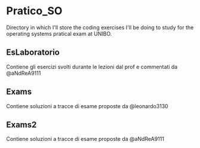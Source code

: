 # Pratico_SO 
Directory in which I'll store the coding exercises I'll be doing to study for the operating systems pratical exam at UNIBO.  

## EsLaboratorio
Contiene gli esercizi svolti durante le lezioni dal prof e commentati da @aNdReA9111

## Exams 
Contiene soluzioni a tracce di esame proposte da @leonardo3130

## Exams2
Contiene soluzioni a tracce di esame proposte da @aNdReA9111

